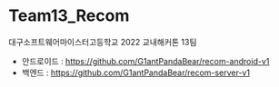 # Team13_Recom
대구소프트웨어마이스터고등학교 2022 교내해커톤 13팀

- 안드로이드 : https://github.com/G1antPandaBear/recom-android-v1
- 백엔드 : https://github.com/G1antPandaBear/recom-server-v1
